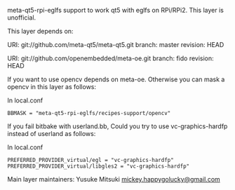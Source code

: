 meta-qt5-rpi-eglfs support to work qt5 with eglfs on RPi/RPi2.
This layer is unofficial.

This layer depends on:

URI: git://github.com/meta-qt5/meta-qt5.git
branch: master
revision: HEAD

URI: git://github.com/openembedded/meta-oe.git
branch: fido
revision: HEAD

If you want to use opencv depends on meta-oe.
Otherwise you can mask a opencv in this layer as follows:

In local.conf
```
BBMASK = "meta-qt5-rpi-eglfs/recipes-support/opencv"
```

If you fail bitbake with userland.bb,
Could you try to use vc-graphics-hardfp instead of userland as follows:

In local.conf
```
PREFERRED_PROVIDER_virtual/egl = "vc-graphics-hardfp"
PREFERRED_PROVIDER_virtual/libgles2 = "vc-graphics-hardfp"
```

Main layer maintainers:
  Yusuke Mitsuki <mickey.happygolucky@gmail.com>
